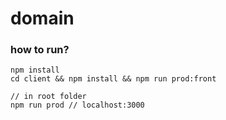 # domain

### how to run?

```
npm install
cd client && npm install && npm run prod:front

// in root folder
npm run prod // localhost:3000
```
